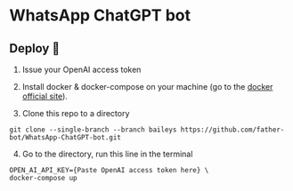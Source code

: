 # WhatsApp ChatGPT bot

## Deploy 🚀

1. Issue your OpenAI access token

2. Install docker & docker-compose on your machine (go to the [docker official site](https://www.docker.com/)).

3. Clone this repo to a directory
```shell
git clone --single-branch --branch baileys https://github.com/father-bot/WhatsApp-ChatGPT-bot.git
```

4. Go to the directory, run this line in the terminal
```shell
OPEN_AI_API_KEY={Paste OpenAI access token here} \
docker-compose up
```
